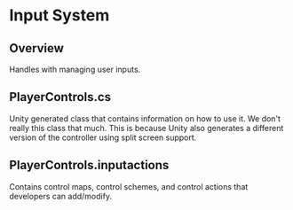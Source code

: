 # Input System
## Overview
Handles with managing user inputs.

## PlayerControls.cs
Unity generated class that contains information on how to use it.
We don't really this class that much. This is because Unity also generates a different version of the controller using split screen support.

## PlayerControls.inputactions
Contains control maps, control schemes, and control actions that developers can add/modify.